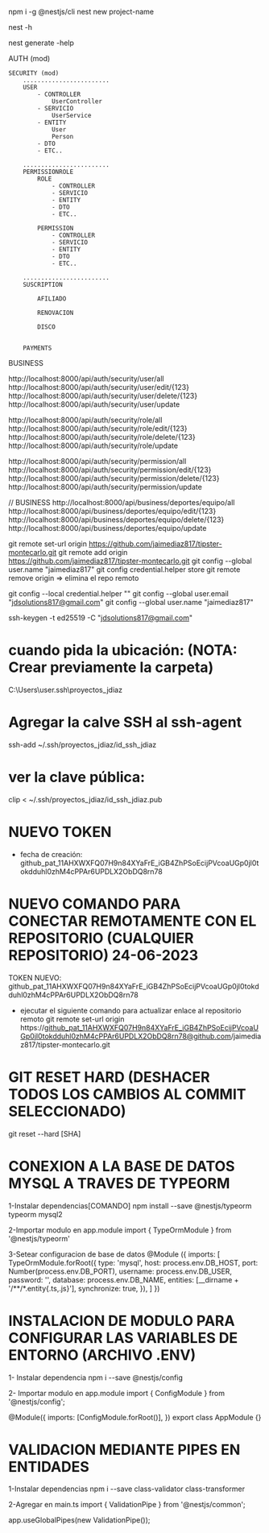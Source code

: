 npm i -g @nestjs/cli
nest new project-name

nest -h

nest generate -help

AUTH (mod)

    SECURITY (mod)
        ........................
        USER
            - CONTROLLER
                UserController
            - SERVICIO
                UserService
            - ENTITY
                User
                Person
            - DTO
            - ETC..

        ........................
        PERMISSIONROLE
            ROLE
                - CONTROLLER
                - SERVICIO
                - ENTITY
                - DTO
                - ETC..

            PERMISSION
                - CONTROLLER
                - SERVICIO
                - ENTITY
                - DTO
                - ETC..

        ........................
        SUSCRIPTION

            AFILIADO

            RENOVACION

            DISCO


        PAYMENTS
        

BUSINESS

http://localhost:8000/api/auth/security/user/all
http://localhost:8000/api/auth/security/user/edit/{123}
http://localhost:8000/api/auth/security/user/delete/{123}
http://localhost:8000/api/auth/security/user/update

http://localhost:8000/api/auth/security/role/all
http://localhost:8000/api/auth/security/role/edit/{123}
http://localhost:8000/api/auth/security/role/delete/{123}
http://localhost:8000/api/auth/security/role/update

http://localhost:8000/api/auth/security/permission/all
http://localhost:8000/api/auth/security/permission/edit/{123}
http://localhost:8000/api/auth/security/permission/delete/{123}
http://localhost:8000/api/auth/security/permission/update

// BUSINESS
http://localhost:8000/api/business/deportes/equipo/all
http://localhost:8000/api/business/deportes/equipo/edit/{123}
http://localhost:8000/api/business/deportes/equipo/delete/{123}
http://localhost:8000/api/business/deportes/equipo/update




git remote set-url origin https://github.com/jaimediaz817/tipster-montecarlo.git
git remote add origin https://github.com/jaimediaz817/tipster-montecarlo.git
git config --global user.name "jaimediaz817"
git config credential.helper store
git remote remove origin  => elimina el repo remoto




git config --local credential.helper ""
git config --global user.email "jdsolutions817@gmail.com"
git config --global user.name "jaimediaz817"



ssh-keygen -t ed25519 -C "jdsolutions817@gmail.com"
# cuando pida la ubicación: (NOTA: Crear previamente la carpeta)
C:\Users\user\.ssh\proyectos_jdiaz

# Agregar la calve SSH al ssh-agent
ssh-add ~/.ssh/proyectos_jdiaz/id_ssh_jdiaz

# ver la clave pública:
clip < ~/.ssh/proyectos_jdiaz/id_ssh_jdiaz.pub

# NUEVO TOKEN
- fecha de creación:  
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

# NUEVO COMANDO PARA CONECTAR REMOTAMENTE CON EL REPOSITORIO (CUALQUIER REPOSITORIO) 24-06-2023

TOKEN NUEVO: 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

- ejecutar el siguiente comando para actualizar enlace al repositorio remoto
git remote set-url origin https://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@github.com/jaimediaz817/tipster-montecarlo.git


# GIT RESET HARD (DESHACER TODOS LOS CAMBIOS AL COMMIT SELECCIONADO)
git reset --hard [SHA]


# CONEXION A LA BASE DE DATOS MYSQL A TRAVES DE TYPEORM

1-Instalar dependencias[COMANDO] 
npm install --save @nestjs/typeorm typeorm mysql2

2-Importar modulo en app.module 
import { TypeOrmModule } from '@nestjs/typeorm'

3-Setear configuracion de base de datos 
@Module
({ 
    imports: [ 
        TypeOrmModule.forRoot({
        type: 'mysql',
        host: process.env.DB_HOST,
        port: Number(process.env.DB_PORT),
        username: process.env.DB_USER,
        password: '',
        database: process.env.DB_NAME,
        entities: [__dirname + '/**/*.entity{.ts,.js}'],
        synchronize: true,
    }),
    ]
})

# INSTALACION DE MODULO PARA CONFIGURAR LAS VARIABLES DE ENTORNO (ARCHIVO .ENV)

1- Instalar dependencia
npm i --save @nestjs/config

2- Importar modulo en app.module
import { ConfigModule } from '@nestjs/config';

@Module({
  imports: [ConfigModule.forRoot()],
})
export class AppModule {}


# VALIDACION MEDIANTE PIPES EN ENTIDADES

1-Instalar dependencias
npm i --save class-validator class-transformer

2-Agregar en main.ts
import { ValidationPipe } from '@nestjs/common';

app.useGlobalPipes(new ValidationPipe());